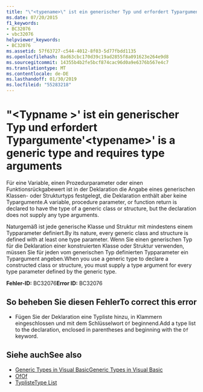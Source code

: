 ```yaml
---
title: "\"<typename>\" ist ein generischer Typ und erfordert Typargumente"
ms.date: 07/20/2015
f1_keywords:
- BC32076
- vbc32076
helpviewer_keywords:
- BC32076
ms.assetid: 57f63727-c544-4012-8f03-5d77fbdd1135
ms.openlocfilehash: 8ad63cbc170d39c19ad2855f8a091623e264e9d8
ms.sourcegitcommit: 14355b4b2fe5bcf874cac96d0a9e6376b567e4c7
ms.translationtype: MT
ms.contentlocale: de-DE
ms.lasthandoff: 01/30/2019
ms.locfileid: "55283218"
---
```

# <a name="typename-is-a-generic-type-and-requires-type-arguments"></a><span data-ttu-id="a1e67-102">"\<Typname >' ist ein generischer Typ und erfordert Typargumente</span><span class="sxs-lookup"><span data-stu-id="a1e67-102">'\<typename>' is a generic type and requires type arguments</span></span>
<span data-ttu-id="a1e67-103">Für eine Variable, einen Prozedurparameter oder einen Funktionsrückgabewert ist in der Deklaration die Angabe eines generischen Klassen- oder Strukturtyps festgelegt, die Deklaration enthält aber keine Typargumente.</span><span class="sxs-lookup"><span data-stu-id="a1e67-103">A variable, procedure parameter, or function return is declared to have the type of a generic class or structure, but the declaration does not supply any type arguments.</span></span>  
  
 <span data-ttu-id="a1e67-104">Naturgemäß ist jede generische Klasse und Struktur mit mindestens einem Typparameter definiert.</span><span class="sxs-lookup"><span data-stu-id="a1e67-104">By its nature, every generic class and structure is defined with at least one type parameter.</span></span> <span data-ttu-id="a1e67-105">Wenn Sie einen generischen Typ für die Deklaration einer konstruierten Klasse oder Struktur verwenden, müssen Sie für jeden vom generischen Typ definierten Typparameter ein Typargument angeben.</span><span class="sxs-lookup"><span data-stu-id="a1e67-105">When you use a generic type to declare a constructed class or structure, you must supply a type argument for every type parameter defined by the generic type.</span></span>  
  
 <span data-ttu-id="a1e67-106">**Fehler-ID:** BC32076</span><span class="sxs-lookup"><span data-stu-id="a1e67-106">**Error ID:** BC32076</span></span>  
  
## <a name="to-correct-this-error"></a><span data-ttu-id="a1e67-107">So beheben Sie diesen Fehler</span><span class="sxs-lookup"><span data-stu-id="a1e67-107">To correct this error</span></span>  
  
-   <span data-ttu-id="a1e67-108">Fügen Sie der Deklaration eine Typliste hinzu, in Klammern eingeschlossen und mit dem Schlüsselwort `Of` beginnend.</span><span class="sxs-lookup"><span data-stu-id="a1e67-108">Add a type list to the declaration, enclosed in parentheses and beginning with the `Of` keyword.</span></span>  
  
## <a name="see-also"></a><span data-ttu-id="a1e67-109">Siehe auch</span><span class="sxs-lookup"><span data-stu-id="a1e67-109">See also</span></span>
- [<span data-ttu-id="a1e67-110">Generic Types in Visual Basic</span><span class="sxs-lookup"><span data-stu-id="a1e67-110">Generic Types in Visual Basic</span></span>](../../visual-basic/programming-guide/language-features/data-types/generic-types.md)
- [<span data-ttu-id="a1e67-111">Of</span><span class="sxs-lookup"><span data-stu-id="a1e67-111">Of</span></span>](../../visual-basic/language-reference/statements/of-clause.md)
- [<span data-ttu-id="a1e67-112">Typliste</span><span class="sxs-lookup"><span data-stu-id="a1e67-112">Type List</span></span>](../../visual-basic/language-reference/statements/type-list.md)
